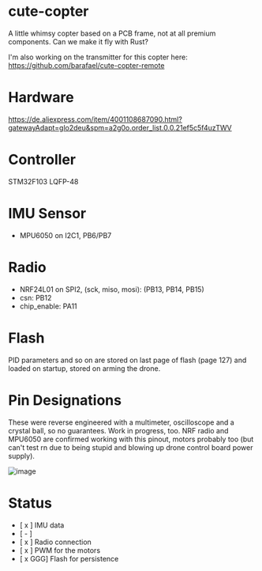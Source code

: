 # cute-copter

A little whimsy copter based on a PCB frame, not at all premium components. Can we make it fly with Rust?

I'm also working on the transmitter for this copter here: https://github.com/barafael/cute-copter-remote

# Hardware

https://de.aliexpress.com/item/4001108687090.html?gatewayAdapt=glo2deu&spm=a2g0o.order_list.0.0.21ef5c5f4uzTWV

# Controller

STM32F103 LQFP-48

# IMU Sensor

* MPU6050 on I2C1, PB6/PB7

# Radio

* NRF24L01 on SPI2, (sck, miso, mosi): (PB13, PB14, PB15)
* csn: PB12
* chip_enable: PA11

# Flash
PID parameters and so on are stored on last page of flash (page 127) and loaded on startup, stored on arming the drone.

# Pin Designations
These were reverse engineered with a multimeter, oscilloscope and a crystal ball, so no guarantees. Work in progress, too.
NRF radio and MPU6050 are confirmed working with this pinout, motors probably too (but can't test rn due to being stupid and blowing up drone control board power supply).

![image](https://user-images.githubusercontent.com/6966738/160289131-38dee0a0-e433-4212-8979-465aec81422b.png)

# Status
- [ x ] IMU data
-  [ - ]
- [ x ] Radio connection
- [ x ] PWM for the motors
- [ x GGG] Flash for persistence
